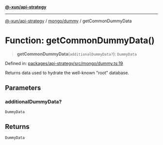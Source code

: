 [**@-xun/api-strategy**](../../../README.md)

***

[@-xun/api-strategy](../../../README.md) / [mongo/dummy](../README.md) / getCommonDummyData

# Function: getCommonDummyData()

> **getCommonDummyData**(`additionalDummyData?`): `DummyData`

Defined in: [packages/api-strategy/src/mongo/dummy.ts:19](https://github.com/Xunnamius/api-utils/blob/2999e4472bea4c5a8ecd8f7c7fbf77e6b4bc26db/packages/api-strategy/src/mongo/dummy.ts#L19)

Returns data used to hydrate the well-known "root" database.

## Parameters

### additionalDummyData?

`DummyData`

## Returns

`DummyData`
